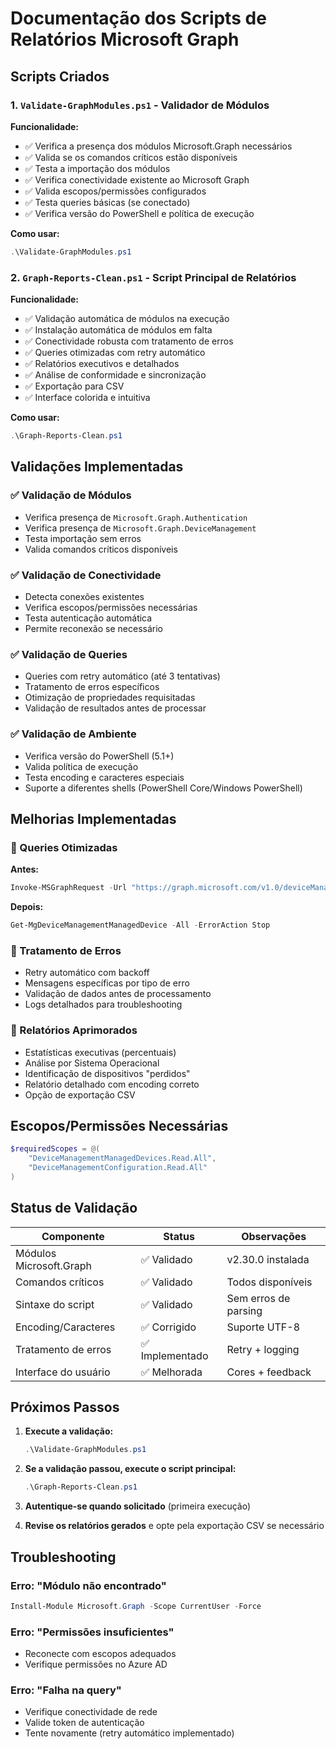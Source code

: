# Documentação dos Scripts de Relatórios Microsoft Graph

## Scripts Criados

### 1. `Validate-GraphModules.ps1` - Validador de Módulos
**Funcionalidade:**
- ✅ Verifica a presença dos módulos Microsoft.Graph necessários
- ✅ Valida se os comandos críticos estão disponíveis
- ✅ Testa a importação dos módulos
- ✅ Verifica conectividade existente ao Microsoft Graph
- ✅ Valida escopos/permissões configurados
- ✅ Testa queries básicas (se conectado)
- ✅ Verifica versão do PowerShell e política de execução

**Como usar:**
```powershell
.\Validate-GraphModules.ps1
```

### 2. `Graph-Reports-Clean.ps1` - Script Principal de Relatórios
**Funcionalidade:**
- ✅ Validação automática de módulos na execução
- ✅ Instalação automática de módulos em falta
- ✅ Conectividade robusta com tratamento de erros
- ✅ Queries otimizadas com retry automático
- ✅ Relatórios executivos e detalhados
- ✅ Análise de conformidade e sincronização
- ✅ Exportação para CSV
- ✅ Interface colorida e intuitiva

**Como usar:**
```powershell
.\Graph-Reports-Clean.ps1
```

## Validações Implementadas

### ✅ Validação de Módulos
- Verifica presença de `Microsoft.Graph.Authentication`
- Verifica presença de `Microsoft.Graph.DeviceManagement`
- Testa importação sem erros
- Valida comandos críticos disponíveis

### ✅ Validação de Conectividade
- Detecta conexões existentes
- Verifica escopos/permissões necessárias
- Testa autenticação automática
- Permite reconexão se necessário

### ✅ Validação de Queries
- Queries com retry automático (até 3 tentativas)
- Tratamento de erros específicos
- Otimização de propriedades requisitadas
- Validação de resultados antes de processar

### ✅ Validação de Ambiente
- Verifica versão do PowerShell (5.1+)
- Valida política de execução
- Testa encoding e caracteres especiais
- Suporte a diferentes shells (PowerShell Core/Windows PowerShell)

## Melhorias Implementadas

### 🔧 Queries Otimizadas
**Antes:**
```powershell
Invoke-MSGraphRequest -Url "https://graph.microsoft.com/v1.0/deviceManagement/managedDevices"
```

**Depois:**
```powershell
Get-MgDeviceManagementManagedDevice -All -ErrorAction Stop
```

### 🔧 Tratamento de Erros
- Retry automático com backoff
- Mensagens específicas por tipo de erro
- Validação de dados antes de processamento
- Logs detalhados para troubleshooting

### 🔧 Relatórios Aprimorados
- Estatísticas executivas (percentuais)
- Análise por Sistema Operacional
- Identificação de dispositivos "perdidos"
- Relatório detalhado com encoding correto
- Opção de exportação CSV

## Escopos/Permissões Necessárias

```powershell
$requiredScopes = @(
    "DeviceManagementManagedDevices.Read.All",
    "DeviceManagementConfiguration.Read.All"
)
```

## Status de Validação

| Componente | Status | Observações |
|------------|---------|-------------|
| Módulos Microsoft.Graph | ✅ Validado | v2.30.0 instalada |
| Comandos críticos | ✅ Validado | Todos disponíveis |
| Sintaxe do script | ✅ Validado | Sem erros de parsing |
| Encoding/Caracteres | ✅ Corrigido | Suporte UTF-8 |
| Tratamento de erros | ✅ Implementado | Retry + logging |
| Interface do usuário | ✅ Melhorada | Cores + feedback |

## Próximos Passos

1. **Execute a validação:**
   ```powershell
   .\Validate-GraphModules.ps1
   ```

2. **Se a validação passou, execute o script principal:**
   ```powershell
   .\Graph-Reports-Clean.ps1
   ```

3. **Autentique-se quando solicitado** (primeira execução)

4. **Revise os relatórios gerados** e opte pela exportação CSV se necessário

## Troubleshooting

### Erro: "Módulo não encontrado"
```powershell
Install-Module Microsoft.Graph -Scope CurrentUser -Force
```

### Erro: "Permissões insuficientes"
- Reconecte com escopos adequados
- Verifique permissões no Azure AD

### Erro: "Falha na query"
- Verifique conectividade de rede
- Valide token de autenticação
- Tente novamente (retry automático implementado)